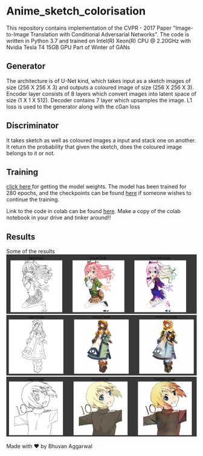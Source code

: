 # Anime_sketch_colorisation

This repository contains implementation of the CVPR - 2017 Paper "Image-to-Image Translation with Conditional Adversarial Networks".
The code is written in Python 3.7 and trained on Intel(R) Xeon(R) CPU @ 2.20GHz with Nvidia Tesla T4 15GB GPU
Part of Winter of GANs

## Generator
The architecture is of U-Net kind, which takes input as a sketch images of size (256 X 256 X 3) and outputs a coloured image of size (256 X 256 X 3). Encoder layer consists of 8 layers which convert images into latent space of size (1 X 1 X 512). Decoder contains 7 layer which upsamples the image. L1 loss is used to the generator along with the cGan loss

## Discriminator
It takes sketch as well as coloured images a input and stack one on another. It return the probability that given the sketch, does the coloured image belongs to it or not.

## Training
<a href="https://drive.google.com/file/d/1HREH_KguTN_Iyp94wBfLtHm9yjgxzE5T/view?usp=sharing">click here </a> for getting the model weights.
The model has been trained for 280 epochs, and the checkpoints can be found <a href="https://drive.google.com/drive/folders/1mFLO1OliYMRU3P8ORnFtWuWi5jvK37Iw?usp=sharing">here</a> if someone wishes to continue the training.

Link to the code in colab can be found <a href="https://colab.research.google.com/drive/19WQvTFwW91nal7G9-jeIgFkMgNMPbxvQ?usp=sharing">here</a>. Make a copy of the colab notebook in your drive and tinker around!!

## Results

Some of the results
![image](results/1.PNG)
![image](results/2.PNG)
![image](results/3.PNG)

Made with ❤ by Bhuvan Aggarwal
